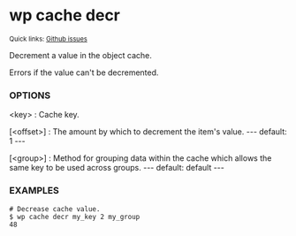 # wp cache decr

<small>Quick links: <a href="https://github.com/issues?q=is%3Aopen+label%3Acommand%3Acache-decr+sort%3Aupdated-desc+org%3Awp-cli">Github issues</a></small>

Decrement a value in the object cache.

Errors if the value can't be decremented.

### OPTIONS

&lt;key&gt;
: Cache key.

[&lt;offset&gt;]
: The amount by which to decrement the item's value.
\---
default: 1
\---

[&lt;group&gt;]
: Method for grouping data within the cache which allows the same key to be used across groups.
\---
default: default
\---

### EXAMPLES

    # Decrease cache value.
    $ wp cache decr my_key 2 my_group
    48


